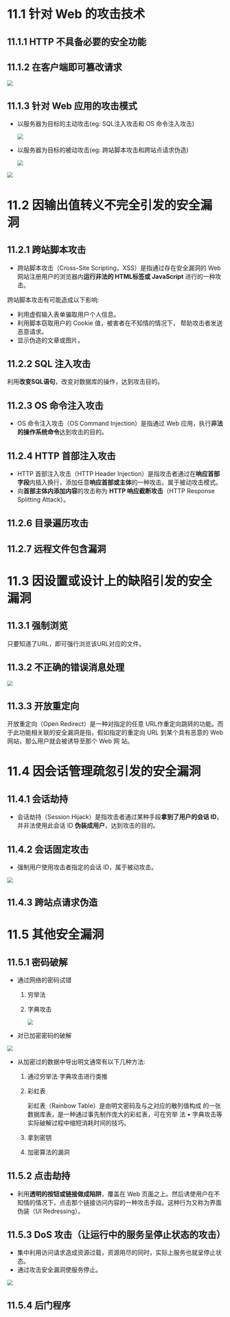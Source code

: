 # 11.1 针对 Web 的攻击技术

## 11.1.1 HTTP 不具备必要的安全功能 

## 11.1.2 在客户端即可篡改请求

<img src=".\笔记图片\对Web应用的攻击.jpg" style="zoom:80%;" />

## 11.1.3 针对 Web 应用的攻击模式

* 以服务器为目标的主动攻击(eg: SQL注入攻击和 OS 命令注入攻击)

  <img src=".\笔记图片\主动攻击.jpg" style="zoom:80%;" />

* 以服务器为目标的被动攻击(eg: 跨站脚本攻击和跨站点请求伪造)

  <img src=".\笔记图片\被动攻击.jpg" style="zoom:80%;" />

​			<img src=".\笔记图片\利用被动攻击对企业内网发动攻击.jpg" style="zoom:80%;" />

# 11.2 因输出值转义不完全引发的安全漏洞

## 11.2.1 跨站脚本攻击

* 跨站脚本攻击（Cross-Site Scripting，XSS）是指通过存在安全漏洞的 Web 网站注册用户的浏览器内**运行非法的 HTML标签或 JavaScript** 进行的一种攻击。

跨站脚本攻击有可能造成以下影响:

* 利用虚假输入表单骗取用户个人信息。
* 利用脚本窃取用户的 Cookie 值，被害者在不知情的情况下， 帮助攻击者发送恶意请求。
* 显示伪造的文章或图片。

## 11.2.2 SQL 注入攻击

利用**改变SQL语句**，改变对数据库的操作，达到攻击目的。

## 11.2.3 OS 命令注入攻击

* OS 命令注入攻击（OS Command Injection）是指通过 Web 应用，执行**非法的操作系统命令**达到攻击的目的。

## 11.2.4 HTTP 首部注入攻击

* HTTP 首部注入攻击（HTTP Header Injection）是指攻击者通过在**响应首部字段**内插入换行，添加任意**响应首部或主体**的一种攻击。属于被动攻击模式。
* 向**首部主体内添加内容**的攻击称为 **HTTP 响应截断攻击**（HTTP Response Splitting Attack）。

## 11.2.6 目录遍历攻击

## 11.2.7 远程文件包含漏洞

# 11.3 因设置或设计上的缺陷引发的安全漏洞

## 11.3.1 强制浏览

只要知道了URL，即可强行浏览该URL对应的文件。

## 11.3.2 不正确的错误消息处理

<img src=".\笔记图片\不正确错误消息处理.jpg" style="zoom:80%;" />

## 11.3.3 开放重定向

开放重定向（Open Redirect）是一种对指定的任意 URL作重定向跳转的功能。而于此功能相关联的安全漏洞是指，假如指定的重定向 URL 到某个具有恶意的 Web 网站，那么用户就会被诱导至那个 Web 网 站。

# 11.4 因会话管理疏忽引发的安全漏洞

## 11.4.1 会话劫持

* 会话劫持（Session Hijack）是指攻击者通过某种手段**拿到了用户的会话 ID**，并非法使用此会话 ID **伪装成用户**，达到攻击的目的。

## 11.4.2 会话固定攻击

* 强制用户使用攻击者指定的会话 ID，属于被动攻击。

<img src=".\笔记图片\会话固定攻击.jpg" style="zoom:80%;" />

## 11.4.3 跨站点请求伪造

# 11.5 其他安全漏洞

## 11.5.1 密码破解

* 通过网络的密码试错

  1. 穷举法

  2. 字典攻击

     <img src=".\笔记图片\穷举法和字典攻击法.jpg" style="zoom:80%;" />

* 对已加密密码的破解

<img src=".\笔记图片\破解加密密码.jpg" style="zoom:80%;" />

* 从加密过的数据中导出明文通常有以下几种方法:

  1. 通过穷举法·字典攻击进行类推

  2. 彩虹表

     彩虹表（Rainbow Table）是由明文密码及与之对应的散列值构成 的一张数据库表，是一种通过事先制作庞大的彩虹表，可在穷举 法 • 字典攻击等实际破解过程中缩短消耗时间的技巧。

  3. 拿到密钥

  4. 加密算法的漏洞

## 11.5.2 点击劫持

* 利用**透明的按钮或链接做成陷阱**，覆盖在 Web 页面之上。然后诱使用户在不知情的情况下，点击那个链接访问内容的一种攻击手段。这种行为又称为界面伪装（UI Redressing）。

## 11.5.3 DoS 攻击（让运行中的服务呈停止状态的攻击）

* 集中利用访问请求造成资源过载，资源用尽的同时，实际上服务也就呈停止状态。
* 通过攻击安全漏洞使服务停止。

<img src=".\笔记图片\DoS攻击.jpg" style="zoom:80%;" />

## 11.5.4 后门程序


